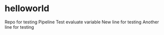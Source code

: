 # helloworld
Repo for testing Pipeline
Test evaluate variable
New line for testing
Another line for testing
